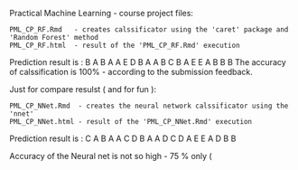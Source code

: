 
Practical Machine Learning - course project files:

    PML_CP_RF.Rmd   - creates calssificator using the 'caret' package and 'Random Forest' method
    PML_CP_RF.html  - result of the 'PML_CP_RF.Rmd' execution

Prediction result is : B A B A A E D B A A B C B A E E A B B B
The accuracy of calssification is 100% - according to the submission feedback.

Just for compare resulst ( and for fun ):

    PML_CP_NNet.Rmd  - creates the neural network calssificator using the 'nnet'
    PML_CP_NNet.html - result of the 'PML_CP_NNet.Rmd' execution

Prediction result is : C A B A A C D B A A D C D A E E A D B B

Accuracy of the Neural net is not so high - 75 % only (

